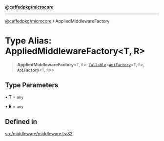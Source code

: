 [**@caffedpkg/microcore**](../README.md)

***

[@caffedpkg/microcore](../globals.md) / AppliedMiddlewareFactory

# Type Alias: AppliedMiddlewareFactory\<T, R\>

> **AppliedMiddlewareFactory**\<`T`, `R`\>: [`Callable`](Callable.md)\<[`ApiFactory`](ApiFactory.md)\<`T`, `R`\>, [`ApiFactory`](ApiFactory.md)\<`T`, `R`\>\>

## Type Parameters

• **T** = `any`

• **R** = `any`

## Defined in

[src/middleware/middleware.ts:82](https://github.com/caffed/microcore/blob/3444f5042af4893783a848f270124aa74f8db032/src/middleware/middleware.ts#L82)
